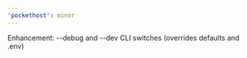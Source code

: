 ```yaml
---
'pockethost': minor
---
```


Enhancement: --debug and --dev CLI switches (overrides defaults and .env)